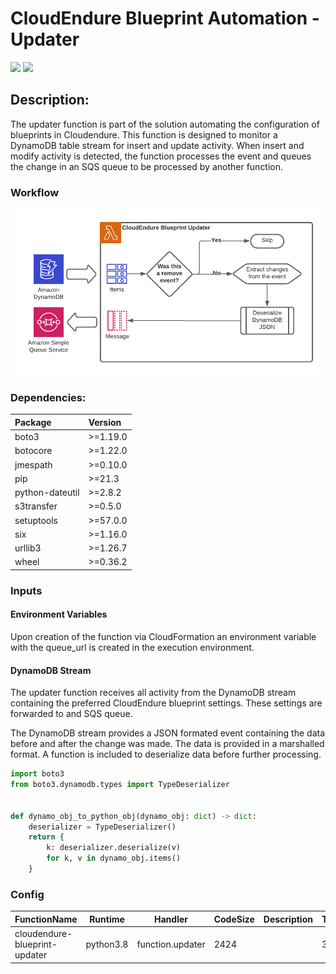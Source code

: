# CloudEndure Blueprint Automation - Updater
![](https://img.shields.io/badge/Function%20Status-Complete-green)
![](https://img.shields.io/badge/Python%20Version-3.8-blue)

## Description:
The updater function is part of the solution automating the configuration of blueprints in Cloudendure. This function is designed to monitor a DynamoDB table stream for insert and update activity. When insert and modify activity is detected, the function processes the event and queues the change in an SQS queue to be processed by another function.

### Workflow
![Function Workflow](workflow.png)

### Dependencies:

| Package | Version |
|:--|:--|
| boto3 | >=1.19.0 |
| botocore | >=1.22.0 |
| jmespath | >=0.10.0 |
| pip | >=21.3 |
| python-dateutil | >=2.8.2 |
| s3transfer | >=0.5.0 |
| setuptools | >=57.0.0 |
| six | >=1.16.0 |
| urllib3 | >=1.26.7 |
| wheel | >=0.36.2 |


### Inputs

#### Environment Variables
Upon creation of the function via CloudFormation an environment variable with the queue_url is created in the execution environment.

#### DynamoDB Stream
The updater function receives all activity from the DynamoDB stream containing the preferred CloudEndure blueprint settings. These settings are forwarded to and SQS queue. 

The DynamoDB stream provides a JSON formated event containing the data before and after the change was made. The data is provided in a marshalled format. A function is included to deserialize data before further processing.


```python 
import boto3
from boto3.dynamodb.types import TypeDeserializer


def dynamo_obj_to_python_obj(dynamo_obj: dict) -> dict:
    deserializer = TypeDeserializer()
    return {
        k: deserializer.deserialize(v)
        for k, v in dynamo_obj.items()
    }
```

### Config
|FunctionName                      |Runtime  |Handler                 |CodeSize|Description|Timeout|MemorySize|PackageType|
|----------------------------------|---------|------------------------|--------|-----------|-------|----------|-----------|
|cloudendure-blueprint-updater     |python3.8|function.updater        |2424    |           |3      |128       |Zip        |


